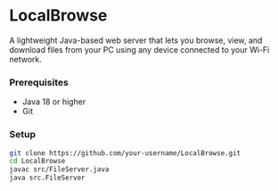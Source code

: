 # LocalBrowse

A lightweight Java-based web server that lets you browse, view, and download files from your PC using any device connected to your Wi-Fi network.

### Prerequisites

- Java 18 or higher
- Git

### Setup

```bash
git clone https://github.com/your-username/LocalBrowse.git
cd LocalBrowse
javac src/FileServer.java
java src.FileServer
